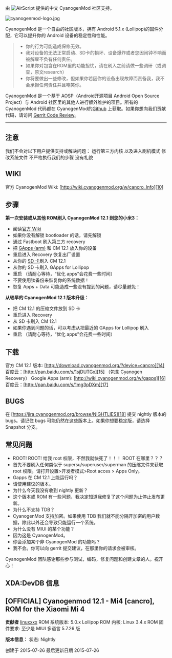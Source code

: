 由 ![AirScript][6] 提供的中文 CyanogenMod 社区支持。

![cyanogenmod-logo.jpg][7]

CyanogenMod 是一个自由的社区版本，拥有 Android 5.1.x (Lollipop)的固件分配，它可以提升你的 Android 设备的稳定性和性能。

> * 你的行为可能造成保修无效。
> * 我对设备的无法正常启动、SD卡的损坏、设备爆炸或者您因闹钟不响而被解雇不负有任何责任。
> * 如果你对包含在ROM里的功能担忧，请在刷入之前请做一些调研（或调查，原文research）
> * 你将要做出一些修改，但如果你若因你的设备出现故障而责备我，我不会承担任何责任并且嘲笑你。

CyanogenMod 是一个基于 AOSP（Android开源项目 Android Open Source Project）与 Android 社区里的其他人进行额外维护的项目。所有的 CyanogenMod 代码都在 CyanogenMod的[Github][8] 上获取。如果你想向我们贡献代码，请访问 [Gerrit Code Review][9]。


----------


注意
---
我们不会对以下用户提供支持或解决问题：
运行第三方内核
以及进入刷机模式
修改系统文件
不严格执行我们的步骤
没有礼貌

WIKI
----

官方 CyanogenMod Wiki: [http://wiki.cyanogenmod.org/w/cancro_Info][10]

步骤
--

**第一次安装或从其他 ROM刷入 CyanogenMod 12.1 到您的小米3：**

 - 阅读[官方 Wiki][11]
 - 如果你没有解锁 bootloader 的话，请先解锁
 - 通过 Fastboot 刷入第三方 recovery
 - 把 [GApps (arm)][12] 和 CM 12.1 放入你的设备
 - 重启进入 Recovery 恢复出厂设置
 - 从你的 [SD 卡][13]刷入 CM 12.1
 - 从你的 SD 卡刷入 GApps for Lollipop
 - 重启 （请耐心等待，“优化 apps”会花费一些时间）
 - 不要使用钛备份来恢复你的系统数据！
 - 恢复 Apps + Data 可能造成一些没有提到的问题，请尽量避免！

**从较早的 CyanogenMod 12.1 版本升级：**
 - 把 CM 12.1 的压缩文件放到 SD 卡
 - 重启进入 Recovery
 - 从 SD 卡刷入 CM 12.1
 - 如果你遇到问题的话，可以考虑从把最近的 GApps for Lollipop 刷入
 - 重启 （请耐心等待，“优化 apps”会花费一些时间）

下载
---

官方 CM 12.1 版本: [http://download.cyanogenmod.org/?device=cancro][14]
百度云：[http://pan.baidu.com/s/1sjDUTGx][15] （包含 Cyanogen Recovery）
Google Apps (arm): [http://wiki.cyanogenmod.org/w/gapps][16]
百度云：[http://pan.baidu.com/s/1mg3pDXm][17]

BUGS
----

在 [https://jira.cyanogenmod.org/browse/NIGHTLIES][18] 提交 nightly 版本的 bugs。请记住 bugs 可能仍然在这些版本上。如果你想要稳定版，请选择 Snapshot 分支。

常见问题
----

 - ROOT! ROOT! 给我 root 权限，不然我就快死了！！！ ROOT 在哪里？？？
 - 首先不要刷入任何类似于 supersu/superuser/superman 的压缩文件来获取 root 权限。请打开设置>开发者模式>Root  acces > Apps Only。
 - Gapps 在 CM 12.1 上能运行吗？
 - 请使用建议的版本。
 - 为什么今天我没有收到 nightly 更新？
 - 这个版本或 ROM 有一些问题，我决定知道我修复了这个问题为止停止发布更新。
 - 为什么不支持 TDB？
 - CyanogenMod 支持加密。如果使用 TDB 我们就不能分隔开加密的用户数据，除此以外还会导致只能运行一个系统。
 - 为什么没有 MIUI 的某个功能？
 - 因为这是 CyanogenMod。
 - 你会添加某个非 CyanogenMod 的功能吗？
 - 我不会。你可以向 gerrit 提交建议，在那里你的请求会被审核。

CyanogenMod 团队感谢那些参与测试，编码，修复问题和创建文章的人。祝开心！

XDA:DevDB 信息
---------------------

[OFFICIAL] Cyanogenmod 12.1 - Mi4 [cancro], ROM for the Xiaomi Mi 4
-------------------------------------------------------------------

**贡献者**
[linuxxxx][19]
ROM 系统版本: 5.0.x Lollipop
ROM 内核: Linux 3.4.x
ROM 固件要求: 至少是 MIUI 多语言 5.7.26 版

**版本信息：**
状态: Nightly

创建于 2015-07-26
最后更新日期 2015-07-26



  [6]: https://www.airscr.com/
  [7]: https://dn-airscr.qbox.me/2015/08/2964752827.png
  [8]: https://github.com/CyanogenMod
  [9]: http://review.cyanogenmod.org/
  [10]: http://wiki.cyanogenmod.org/w/cancro_Info
  [11]: https://wiki.cyanogenmod.org/w/Cancro_Info
  [12]: https://wiki.cyanogenmod.org/w/Google_Apps
  [13]: http://viglink.pgpartner.com/rd.php?r=814&m=1099149112&q=n&rdgt=1439828024&it=1440260024&et=1440432824&priceret=8.01&pg=~~3&k=241a7c323155ea01274b0f73b4ea903e&source=feed&url=http%3A%2F%2Fc%2Eaffil%2Ewalmart%2Ecom%2Ft%2Fcsepg01%3Fl%3Dhttp%253A%252F%252Fwww%2Ewalmart%2Ecom%252Fip%252FUnirex-MicroSD-High-Capacity-Card-4GB-Class-4-with-SD-Adapter%252F43743321%253Fwmlspartner%253Dpricegrabber%2Ecom%2526affcmpid%253D2919630514%2526tmode%253D0000%2526bcfg%253D00a4367205b76052a26ec27645e379fa%2526veh%253Dcse&st=feed&mt=~~~~~~~~n~~~
  [14]: http://download.cyanogenmod.org/?device=cancro
  [15]: http://pan.baidu.com/s/1sjDUTGx
  [16]: http://wiki.cyanogenmod.org/w/gapps
  [17]: http://pan.baidu.com/s/1mg3pDXm
  [18]: https://jira.cyanogenmod.org/browse/NIGHTLIES
  [19]: http://forum.xda-developers.com/member.php?u=5451053
  [20]: http://www.airscr.com/
  [21]: http://forum.xda-developers.com/mi-4/orig-development/official-cyanogenmod-12-1-mi4-t3165625